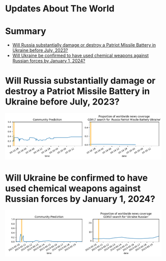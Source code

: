 
Updates About The World
=======================

Summary
=======

* [Will Russia substantially damage or destroy a Patriot Missile Battery in Ukraine before July, 2023?](#will-russia-substantially-damage-or-destroy-a-patriot-missile-battery-in-ukraine-before-july-2023)
* [Will Ukraine be confirmed to have used chemical weapons against Russian forces by January 1, 2024?](#will-ukraine-be-confirmed-to-have-used-chemical-weapons-against-russian-forces-by-january-1-2024)

# Will Russia substantially damage or destroy a Patriot Missile Battery in Ukraine before July, 2023?


![Russia damages Patriot air defense system?](assets/06.png)
# Will Ukraine be confirmed to have used chemical weapons against Russian forces by January 1, 2024?


![Ukraine using Chemical Weapons Confirmed](assets/10.png)